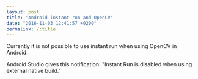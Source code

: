 ```yaml
---
layout: post
title: "Android instant run and OpenCV"
date: "2016-11-03 12:41:57 +0200"
permalink: /:title
---
```


Currently it is not possible to use instant run when using OpenCV in Android.

Android Studio gives this notification: "Instant Run is disabled when using external native build."

